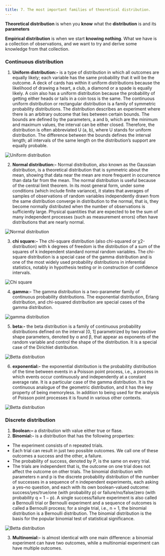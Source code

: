 ```yaml
---
title: 7. The most important families of theoretical distribution.
---
```

**Theoretical distribution** is when you **know** what the **distribution** is and its **parameters**

**Empirical distribution** is when we start **knowing nothing**. What we have is a collection of observations, and we want to try and derive some knowledge from that collection. 

### Continuous distribution

1. **Uniform distribution:-** is a type of distribution in which all outcomes are equally likely; each variable has the same probability that it will be the outcome. A deck of cards has within it uniform distributions because the likelihood of drawing a heart, a club, a diamond or a spade is equally likely. A coin also has a uniform distribution because the probability of getting either heads or tails in a coin toss is the same. The continuous uniform distribution or rectangular distribution is a family of symmetric probability distributions. The distribution describes an experiment where there is an arbitrary outcome that lies between certain bounds. The bounds are defined by the parameters, a and b, which are the minimum and maximum values, the interval can be either closed. Therefore, the distribution is often abbreviated U (a, b), where U stands for uniform distribution.
The difference between the bounds defines the interval length; all intervals of the same length on the distribution’s support are equally probable.

![Uniform distribution](/img/uniform.png)

2. **Normal distribution:-** Normal distribution, also known as the Gaussian distribution, is a theoretical distribution that is symmetric about the mean, showing that data near the mean are more frequent in occurrence than data far from the mean.
The normal distribution is useful because of the central limit theorem. In its most general form, under some conditions (which include finite variance), it states that averages of samples of observations of random variables independently drawn from the same distribution converge in distribution to the normal, that is, they become normally distributed when the number of observations is sufficiently large. Physical quantities that are expected to be the sum of many independent processes (such as measurement errors) often have distributions that are nearly normal.

![Normal distribution](/img/Normal.png)

 3. **chi square:-** The chi-square distribution (also chi-squared or χ2-distribution) with k degrees of freedom is the distribution of a sum of the squares of k independent standard normal random variables. The chi-square distribution is a special case of the gamma distribution and is one of the most widely used probability distributions in inferential statistics, notably in hypothesis testing or in construction of confidence intervals.
 
 
![Chi square](/img/k-square.png)
 
 4. **gamma:-**  The gamma distribution is a two-parameter family of continuous probability distributions. The exponential distribution, Erlang distribution, and chi-squared distribution are special cases of the gamma distribution. 
 
 
![gamma distribution](/img/gamma.png)
 
 5. **beta:-**  the beta distribution is a family of continuous probability distributions defined on the interval [0, 1] parametrized by two positive shape parameters, denoted by α and β, that appear as exponents of the random variable and control the shape of the distribution. It is a special case of the Dirichlet distribution. 
 
 
![Betta distribution](/img/beta.png)
 
 6. **exponential:-** the exponential distribution is the probability distribution of the time between events in a Poisson point process, i.e., a process in which events occur continuously and independently at a constant average rate. It is a particular case of the gamma distribution.  It is the continuous analogue of the geometric distribution, and it has the key property of being memoryless. In addition to being used for the analysis of Poisson point processes it is found in various other contexts.
 
 ![Betta distribution](/img/exponential.png)
 
 ### Discrete distribution

  1. **Boolean:–** a distribution with value either true or flase.
  2. **Binomial:-** is a distribution that has the following properties: 

  - The experiment consists of n repeated trials.
  - Each trial can result in just two possible outcomes. We call one of these outcomes a success and the other, a failure.
  - The probability of success, denoted by P, is the same on every trial.
  - The trials are independent that is, the outcome on one trial does not affect the outcome on other trials.
  The binomial distribution with parameters n and p is the discrete probability distribution of the number of successes in a sequence of n independent experiments, each asking a yes–no question, and each with its own boolean-valued outcome: success/yes/true/one (with probability p) or failure/no/false/zero (with probability q = 1 − p). A single success/failure experiment is also called a Bernoulli trial or Bernoulli experiment and a sequence of outcomes is called a Bernoulli process; for a single trial, i.e., n = 1, the binomial distribution is a Bernoulli distribution.
The binomial distribution is the basis for the popular binomial test of statistical significance.

 ![Betta distribution](/img/binomial.png)

  3. **Multinomial:-** is almost identical with one main difference: a binomial experiment can have two outcomes, while a multinomial experiment can have multiple outcomes. 

